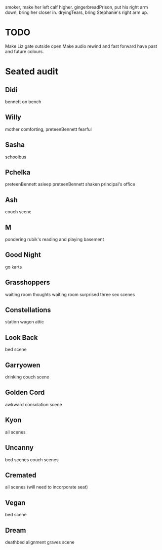 smoker, make her left calf higher.
gingerbreadPrison, put his right arm down, bring her closer in.
dryingTears, bring Stephanie's right arm up.

# TODO
Make Liz gate outside open
Make audio rewind and fast forward have past and future colours.

# Seated audit

## Didi
bennett on bench

## Willy
mother comforting, preteenBennett fearful

## Sasha
schoolbus

## Pchelka
preteenBennett asleep
preteenBennett shaken
principal's office

## Ash
couch scene

## M
pondering
rubik's
reading and playing
basement

## Good Night
go karts

## Grasshoppers
waiting room thoughts
waiting room surprised
three sex scenes

## Constellations
station wagon
attic

## Look Back
bed scene

## Garryowen
drinking couch scene

## Golden Cord
awkward consolation scene

## Kyon
all scenes

## Uncanny
bed scenes
couch scenes

## Cremated
all scenes
(will need to incorporate seat)

## Vegan
bed scene

## Dream
deathbed alignment
graves scene